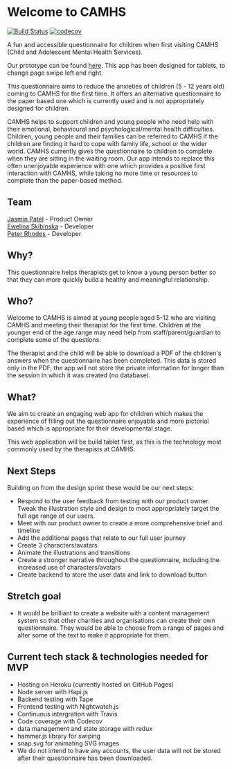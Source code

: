 # Welcome to CAMHS

[![Build Status](https://travis-ci.org/CYPIAPT-LNDSE/welcome-to-camhs.svg?branch=master)](https://travis-ci.org/CYPIAPT-LNDSE/welcome-to-camhs)
[![codecov](https://codecov.io/gh/CYPIAPT-LNDSE/welcome-to-camhs/branch/master/graph/badge.svg)](https://codecov.io/gh/CYPIAPT-LNDSE/welcome-to-camhs)


A fun and accessible questionnaire for children when first visiting CAMHS (Child and Adolescent Mental Health Services).

Our prototype can be found [here](https://welcome-in.herokuapp.com/). This app has been designed for tablets, to change page swipe left and right.

This questionnaire aims to reduce the anxieties of children (5 - 12 years old) coming to CAMHS for the first time. It offers an alternative questionnaire to the paper based one which is currently used and is not appropriately designed for children.

CAMHS helps to support children and young people who need help with their emotional, behavioural and psychological/mental health difficulties. Children, young people and their families can be referred to CAMHS if the children are finding it hard to cope with family life, school or the wider world. CAMHS currently gives the questionnaire to children to complete when they are sitting in the waiting room. Our app intends to replace this often unenjoyable experience with one which provides a positive first interaction with CAMHS, while taking no more time or resources to complete than the paper-based method.

## Team
[Jasmin Patel](https://github.com/Jasminpatel1) - Product Owner <br>
[Ewelina Skibinska](https://github.com/skibinska) - Developer <br>
[Peter Rhodes](https://github.com/rhodespeter) - Developer

## Why?

This questionnaire helps therapists get to know a young person better so that they can more quickly build a healthy and meaningful relationship.

## Who?

Welcome to CAMHS is aimed at young people aged 5-12 who are visiting CAMHS and meeting their therapist for the first time.
Children at the younger end of the age range may need help from staff/parent/guardian to complete some of the questions.

The therapist and the child will be able to download a PDF of the children's answers when the questionnaire has been completed. This data is stored only in the PDF, the app will not store the private information for longer than the session in which it was created (no database).  

## What?

We aim to create an engaging web app for children which makes the experience of filling out the questionnaire enjoyable and more pictorial based which is appropriate for their developmental stage.

This web application will be build tablet first, as this is the technology most commonly used by the therapists at CAMHS.

## Next Steps

Building on from the design sprint these would be our next steps:
 - Respond to the user feedback from testing with our product owner. Tweak the illustration style and design to most appropriately target the full age range of our users.
 - Meet with our product owner to create a more comprehensive brief and timeline
 - Add the additional pages that relate to our full user journey
 - Create 3 characters/avatars
 - Animate the illustrations and transitions
 - Create a stronger narrative throughout the questionnaire, including the increased use of characters/avatars
 - Create backend to store the user data and link to download button

## Stretch goal
 - It would be brilliant to create a website with a content management system so that other charities and organisations can create their own questionnaire. They would be able to choose from a range of pages and alter some of the text to make it appropriate for them.

## Current tech stack & technologies needed for MVP
- Hosting on Heroku (currently hosted on GitHub Pages)
- Node server with Hapi.js
- Backend testing with Tape
- Frontend testing with Nightwatch.js
- Continuous intergration with Travis
- Code coverage with Codecov
- data management and state storage with redux
- hammer.js library for swiping
- snap.svg for animating SVG images
- We do not intend to have any accounts, the user data will not be stored after their questionnaire has been downloaded.
